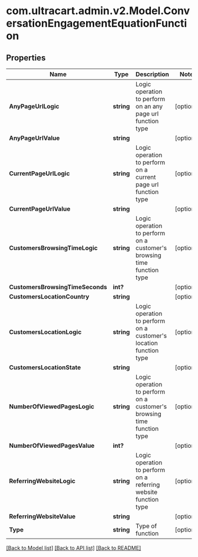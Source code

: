 # com.ultracart.admin.v2.Model.ConversationEngagementEquationFunction
## Properties

Name | Type | Description | Notes
------------ | ------------- | ------------- | -------------
**AnyPageUrlLogic** | **string** | Logic operation to perform on an any page url function type | [optional] 
**AnyPageUrlValue** | **string** |  | [optional] 
**CurrentPageUrlLogic** | **string** | Logic operation to perform on a current page url function type | [optional] 
**CurrentPageUrlValue** | **string** |  | [optional] 
**CustomersBrowsingTimeLogic** | **string** | Logic operation to perform on a customer&#39;s browsing time function type | [optional] 
**CustomersBrowsingTimeSeconds** | **int?** |  | [optional] 
**CustomersLocationCountry** | **string** |  | [optional] 
**CustomersLocationLogic** | **string** | Logic operation to perform on a customer&#39;s location function type | [optional] 
**CustomersLocationState** | **string** |  | [optional] 
**NumberOfViewedPagesLogic** | **string** | Logic operation to perform on a customer&#39;s browsing time function type | [optional] 
**NumberOfViewedPagesValue** | **int?** |  | [optional] 
**ReferringWebsiteLogic** | **string** | Logic operation to perform on a referring website function type | [optional] 
**ReferringWebsiteValue** | **string** |  | [optional] 
**Type** | **string** | Type of function | [optional] 


[[Back to Model list]](../README.md#documentation-for-models) [[Back to API list]](../README.md#documentation-for-api-endpoints) [[Back to README]](../README.md)

